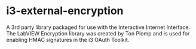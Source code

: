 # i3-external-encryption

A 3rd party library packaged for use with the Interactive Internet Interface. The LabVIEW Encryption library was created by Ton Plomp and is used for enabling HMAC signatures in the i3 OAuth Toolkit.
